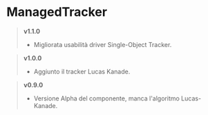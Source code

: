 # ManagedTracker

> **v1.1.0**
>	* Migliorata usabilità driver Single-Object Tracker.

> **v1.0.0**
>	* Aggiunto il tracker Lucas Kanade.

> **v0.9.0**
>	* Versione Alpha del componente, manca l'algoritmo Lucas-Kanade.
